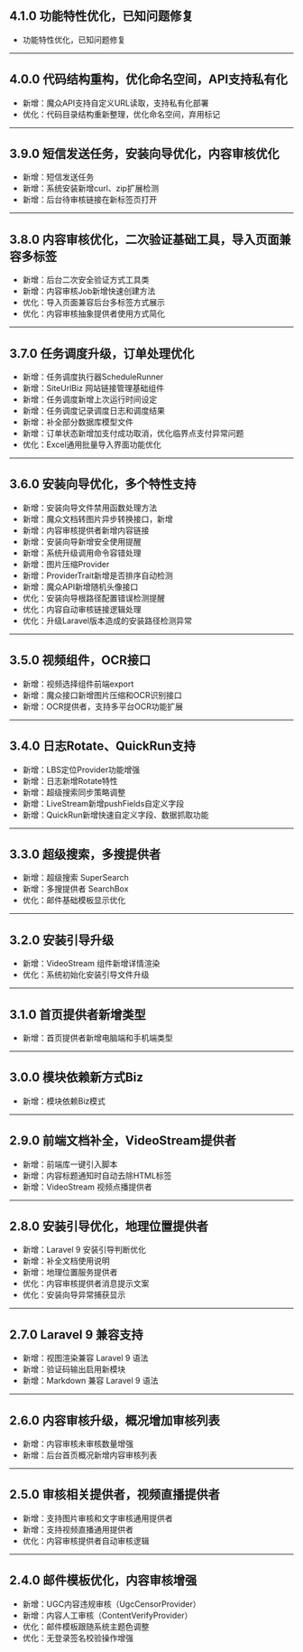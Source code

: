 ## 4.1.0 功能特性优化，已知问题修复

- 功能特性优化，已知问题修复

---

## 4.0.0 代码结构重构，优化命名空间，API支持私有化

- 新增：魔众API支持自定义URL读取，支持私有化部署
- 优化：代码目录结构重新整理，优化命名空间，弃用标记

---

## 3.9.0 短信发送任务，安装向导优化，内容审核优化

- 新增：短信发送任务
- 新增：系统安装新增curl、zip扩展检测
- 新增：后台待审核链接在新标签页打开

---

## 3.8.0 内容审核优化，二次验证基础工具，导入页面兼容多标签

- 新增：后台二次安全验证方式工具类
- 新增：内容审核Job新增快速创建方法
- 优化：导入页面兼容后台多标签方式展示
- 优化：内容审核抽象提供者使用方式简化

---

## 3.7.0 任务调度升级，订单处理优化

- 新增：任务调度执行器ScheduleRunner
- 新增：SiteUrlBiz 网站链接管理基础组件
- 新增：任务调度新增上次运行时间设定
- 新增：任务调度记录调度日志和调度结果
- 新增：补全部分数据库模型文件
- 新增：订单状态新增加支付成功取消，优化临界点支付异常问题
- 优化：Excel通用批量导入界面功能优化

---

## 3.6.0 安装向导优化，多个特性支持

- 新增：安装向导文件禁用函数处理方法
- 新增：魔众文档转图片异步转换接口，新增
- 新增：内容审核提供者新增内容链接
- 新增：安装向导新增安全使用提醒
- 新增：系统升级调用命令容错处理
- 新增：图片压缩Provider
- 新增：ProviderTrait新增是否排序自动检测
- 新增：魔众API新增随机头像接口
- 优化：安装向导根路径配置错误检测提醒
- 优化：内容自动审核链接逻辑处理
- 优化：升级Laravel版本造成的安装路径检测异常

---

## 3.5.0 视频组件，OCR接口

- 新增：视频选择组件前端export
- 新增：魔众接口新增图片压缩和OCR识别接口
- 新增：OCR提供者，支持多平台OCR功能扩展

---

## 3.4.0 日志Rotate、QuickRun支持

- 新增：LBS定位Provider功能增强
- 新增：日志新增Rotate特性
- 新增：超级搜索同步策略调整
- 新增：LiveStream新增pushFields自定义字段
- 新增：QuickRun新增快速自定义字段、数据抓取功能

---

## 3.3.0 超级搜索，多搜提供者

- 新增：超级搜索 SuperSearch
- 新增：多搜提供者 SearchBox
- 优化：邮件基础模板显示优化

---

## 3.2.0 安装引导升级

- 新增：VideoStream 组件新增详情渲染
- 优化：系统初始化安装引导文件升级

---

## 3.1.0 首页提供者新增类型

- 新增：首页提供者新增电脑端和手机端类型

---

## 3.0.0 模块依赖新方式Biz

- 新增：模块依赖Biz模式

---

## 2.9.0 前端文档补全，VideoStream提供者

- 新增：前端库一键引入脚本
- 新增：内容标题通知时自动去除HTML标签
- 新增：VideoStream 视频点播提供者

---

## 2.8.0 安装引导优化，地理位置提供者

- 新增：Laravel 9 安装引导判断优化
- 新增：补全文档使用说明
- 新增：地理位置服务提供者
- 优化：内容审核提供者消息提示文案
- 优化：安装向导异常捕获显示

---

## 2.7.0 Laravel 9 兼容支持

- 新增：视图渲染兼容 Laravel 9 语法
- 新增：验证码输出启用新模块
- 新增：Markdown 兼容 Laravel 9 语法

---

## 2.6.0 内容审核升级，概况增加审核列表

- 新增：内容审核未审核数量增强
- 新增：后台首页概况新增内容审核列表

---

## 2.5.0 审核相关提供者，视频直播提供者

- 新增：支持图片审核和文字审核通用提供者
- 新增：支持视频直播通用提供者
- 优化：内容审核提供者自动审核逻辑

---

## 2.4.0 邮件模板优化，内容审核增强

- 新增：UGC内容违规审核（UgcCensorProvider）
- 新增：内容人工审核（ContentVerifyProvider）
- 优化：邮件模板跟随系统主题色调整
- 优化：无登录签名校验操作增强
